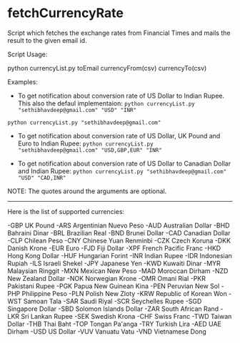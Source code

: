 fetchCurrencyRate
=================

Script which fetches the exchange rates from Financial Times and mails the result to the given email id.

Script Usage: 

python currencyList.py toEmail currencyFrom(csv) currencyTo(csv)

Examples:  

- To get notification about conversion rate of US Dollar to Indian Rupee. This also the defaul implementaion: 
`python currencyList.py "sethibhavdeep@gmail.com" "USD" "INR"`

`python currencyList.py "sethibhavdeep@gmail.com"`

- To get notification about conversion rate of US Dollar, UK Pound and Euro to Indian Rupee: 
`python currencyList.py "sethibhavdeep@gmail.com" "USD,GBP,EUR" "INR"`

- To get notification about conversion rate of US Dollar to Canadian Dollar and Indian Rupee: 
`python currencyList.py "sethibhavdeep@gmail.com" "USD" "CAD,INR"`


NOTE: The quotes around the arguments are optional. 

---

Here is the list of supported currencies:

-GBP UK Pound
-ARS Argentinian Nuevo Peso
-AUD Australian Dollar
-BHD Bahraini Dinar
-BRL Brazilian Real
-BND Brunei Dollar
-CAD Canadian Dollar
-CLP Chilean Peso
-CNY Chinese Yuan Renminbi
-CZK Czech Koruna
-DKK Danish Krone
-EUR Euro
-FJD Fiji Dollar
-XPF French Pacific Franc
-HKD Hong Kong Dollar
-HUF Hungarian Forint
-INR Indian Rupee
-IDR Indonesian Rupiah
-ILS Israeli Shekel
-JPY Japanese Yen
-KWD Kuwaiti Dinar
-MYR Malaysian Ringgit
-MXN Mexican New Peso
-MAD Moroccan Dirham
-NZD New Zealand Dollar
-NOK Norwegian Krone
-OMR Omani Rial
-PKR Pakistani Rupee
-PGK Papua New Guinean Kina
-PEN Peruvian New Sol
-PHP Philippine Peso
-PLN Polish New Zloty
-KRW Republic of Korean Won
-WST Samoan Tala
-SAR Saudi Riyal
-SCR Seychelles Rupee
-SGD Singapore Dollar
-SBD Solomon Islands Dollar
-ZAR South African Rand
-LKR Sri Lankan Rupee
-SEK Swedish Krona
-CHF Swiss Franc
-TWD Taiwan Dollar
-THB Thai Baht
-TOP Tongan Pa'anga
-TRY Turkish Lira
-AED UAE Dirham
-USD US Dollar
-VUV Vanuatu Vatu
-VND Vietnamese Dong


